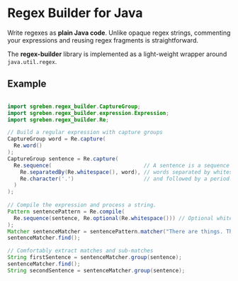 # Regex Builder for Java

Write regexes as **plain Java code**. Unlike opaque regex strings, commenting your expressions and reusing regex fragments is straightforward.

The **regex-builder** library is implemented as a light-weight wrapper around `java.util.regex`.

## Example

```java

import sgreben.regex_builder.CaptureGroup;
import sgreben.regex_builder.expression.Expression;
import sgreben.regex_builder.Re;

// Build a regular expression with capture groups
CaptureGroup word = Re.capture(
  Re.word()
);
CaptureGroup sentence = Re.capture(
  Re.sequence(                             // A sentence is a sequence of
    Re.separatedBy(Re.whitespace(), word), // words separated by whitespace
    Re.character('.')                      // and followed by a period.
  )
);
      
// Compile the expression and process a string.
Pattern sentencePattern = Re.compile(
  Re.sequence(sentence, Re.optional(Re.whitespace())) // Optional whitespace at the end
);
Matcher sentenceMatcher = sentencePattern.matcher("There are things. Things have properties.");
sentenceMatcher.find();

// Comfortably extract matches and sub-matches
String firstSentence = sentenceMatcher.group(sentence);
sentenceMatcher.find();
String secondSentence = sentenceMatcher.group(sentence);
```